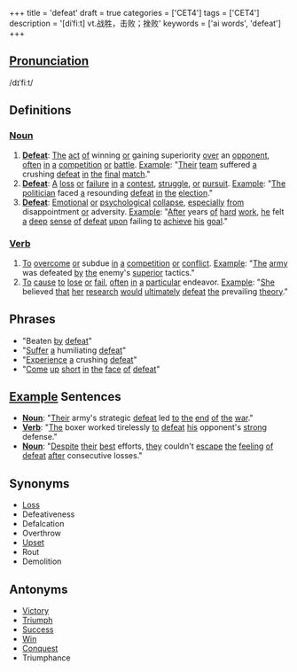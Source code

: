 +++
title = 'defeat'
draft = true
categories = ['CET4']
tags = ['CET4']
description = '[diˈfiːt] vt.战胜，击败；挫败'
keywords = ['ai words', 'defeat']
+++

## [Pronunciation](/post/pronunciation/)
/dɪˈfiːt/

## Definitions
### [Noun](/post/noun/)
1. **[Defeat](/post/defeat/)**: [The](/post/the/) [act](/post/act/) [of](/post/of/) winning [or](/post/or/) gaining superiority [over](/post/over/) an [opponent](/post/opponent/), [often](/post/often/) [in](/post/in/) [a](/post/a/) [competition](/post/competition/) [or](/post/or/) [battle](/post/battle/). [Example](/post/example/): "[Their](/post/their/) [team](/post/team/) suffered [a](/post/a/) crushing [defeat](/post/defeat/) [in](/post/in/) [the](/post/the/) [final](/post/final/) [match](/post/match/)."
2. **[Defeat](/post/defeat/)**: [A](/post/a/) [loss](/post/loss/) [or](/post/or/) [failure](/post/failure/) [in](/post/in/) [a](/post/a/) [contest](/post/contest/), [struggle](/post/struggle/), [or](/post/or/) [pursuit](/post/pursuit/). [Example](/post/example/): "[The](/post/the/) [politician](/post/politician/) faced [a](/post/a/) resounding [defeat](/post/defeat/) [in](/post/in/) [the](/post/the/) [election](/post/election/)."
3. **[Defeat](/post/defeat/)**: [Emotional](/post/emotional/) [or](/post/or/) [psychological](/post/psychological/) [collapse](/post/collapse/), [especially](/post/especially/) [from](/post/from/) disappointment [or](/post/or/) adversity. [Example](/post/example/): "[After](/post/after/) years [of](/post/of/) [hard](/post/hard/) [work](/post/work/), [he](/post/he/) felt [a](/post/a/) [deep](/post/deep/) [sense](/post/sense/) [of](/post/of/) [defeat](/post/defeat/) [upon](/post/upon/) failing [to](/post/to/) [achieve](/post/achieve/) [his](/post/his/) [goal](/post/goal/)."

### [Verb](/post/verb/)
1. [To](/post/to/) [overcome](/post/overcome/) [or](/post/or/) subdue [in](/post/in/) [a](/post/a/) [competition](/post/competition/) [or](/post/or/) [conflict](/post/conflict/). [Example](/post/example/): "[The](/post/the/) [army](/post/army/) was defeated [by](/post/by/) [the](/post/the/) enemy's [superior](/post/superior/) tactics."
2. [To](/post/to/) [cause](/post/cause/) [to](/post/to/) [lose](/post/lose/) [or](/post/or/) [fail](/post/fail/), [often](/post/often/) [in](/post/in/) [a](/post/a/) [particular](/post/particular/) endeavor. [Example](/post/example/): "[She](/post/she/) believed [that](/post/that/) [her](/post/her/) [research](/post/research/) [would](/post/would/) [ultimately](/post/ultimately/) [defeat](/post/defeat/) [the](/post/the/) prevailing [theory](/post/theory/)."

## Phrases
- "Beaten [by](/post/by/) [defeat](/post/defeat/)"
- "[Suffer](/post/suffer/) [a](/post/a/) humiliating [defeat](/post/defeat/)"
- "[Experience](/post/experience/) [a](/post/a/) crushing [defeat](/post/defeat/)"
- "[Come](/post/come/) [up](/post/up/) [short](/post/short/) [in](/post/in/) [the](/post/the/) [face](/post/face/) [of](/post/of/) [defeat](/post/defeat/)"

## [Example](/post/example/) Sentences
- **[Noun](/post/noun/)**: "[Their](/post/their/) army's strategic [defeat](/post/defeat/) led [to](/post/to/) [the](/post/the/) [end](/post/end/) [of](/post/of/) [the](/post/the/) [war](/post/war/)."
- **[Verb](/post/verb/)**: "[The](/post/the/) boxer worked tirelessly [to](/post/to/) [defeat](/post/defeat/) [his](/post/his/) opponent's [strong](/post/strong/) defense."
- **[Noun](/post/noun/)**: "[Despite](/post/despite/) [their](/post/their/) [best](/post/best/) efforts, [they](/post/they/) couldn't [escape](/post/escape/) [the](/post/the/) [feeling](/post/feeling/) [of](/post/of/) [defeat](/post/defeat/) [after](/post/after/) consecutive losses."

## Synonyms
- [Loss](/post/loss/)
- Defeativeness
- Defalcation
- Overthrow
- [Upset](/post/upset/)
- Rout
- Demolition

## Antonyms
- [Victory](/post/victory/)
- [Triumph](/post/triumph/)
- [Success](/post/success/)
- [Win](/post/win/)
- [Conquest](/post/conquest/)
- Triumphance
